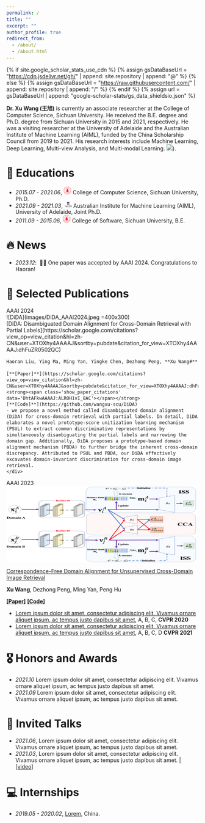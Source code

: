 ```yaml
---
permalink: /
title: ""
excerpt: ""
author_profile: true
redirect_from: 
  - /about/
  - /about.html
---
```


{% if site.google_scholar_stats_use_cdn %}
{% assign gsDataBaseUrl = "https://cdn.jsdelivr.net/gh/" | append: site.repository | append: "@" %}
{% else %}
{% assign gsDataBaseUrl = "https://raw.githubusercontent.com/" | append: site.repository | append: "/" %}
{% endif %}
{% assign url = gsDataBaseUrl | append: "google-scholar-stats/gs_data_shieldsio.json" %}

<span class='anchor' id='about-me'></span>

**Dr. Xu Wang (王旭)** is currently an associate researcher at the College of Computer Science, Sichuan University. He received the B.E. degree and Ph.D. degree from Sichuan University in 2015 and 2021, respectively. He was a visiting researcher at the University of Adelaide and the Australian Institute of Machine Learning (AIML), funded by the China Scholarship Council from 2019 to 2021. His research interests include Machine Learning, Deep Learning, Multi-view Analysis, and Multi-modal Learning. <a href='https://scholar.google.com/citations?user=XTOXhy4AAAAJ'><img src="https://img.shields.io/endpoint?url={{ url | url_encode }}&logo=Google%20Scholar&labelColor=f6f6f6&color=9cf&style=flat&label=citations"></a>).


# 📖 Educations
- *2015.07 - 2021.06*, <a href="https://en.scu.edu.cn/"><img class="png" src="/images/SCU_logo.png" width="20pt"></a> College of Computer Science, Sichuan University, Ph.D.
- *2021.09 - 2021.03*, <a href="https://www.adelaide.edu.au/aiml/"><img class="png" src="/images/UOA_logo.png" width="20pt"></a> Australian Institute for Machine Learning (AIML), University of Adelaide, Joint Ph.D.
- *2011.09 - 2015.06*, <a href="https://en.scu.edu.cn/"><img class="png" src="/images/SCU_logo.png" width="20pt"></a> College of Software, Sichuan University, B.E. 

# 🔥 News
- *2023.12*: &nbsp;🎉🎉 One paper was accepted by AAAI 2024. Congratulations to Haoran! 


# 📝 Selected Publications 

<div class='paper-box'>
  <div class='paper-box-image'>
    <div>
      <div class="badge">AAAI 2024</div>
      ![DiDA](images/DiDA_AAAI2024.jpeg =400x300)
    </div>
  </div>
  <div class='paper-box-text' markdown="1">
    [DiDA: Disambiguated Domain Alignment for Cross-Domain Retrieval with Partial Labels](https://scholar.google.com/citations?view_op=view_citation&hl=zh-CN&user=XTOXhy4AAAAJ&sortby=pubdate&citation_for_view=XTOXhy4AAAAJ:dhFuZR0502QC)
    
    Haoran Liu, Ying Ma, Ming Yan, Yingke Chen, Dezhong Peng, **Xu Wang#** 
    
    [**[Paper]**](https://scholar.google.com/citations?view_op=view_citation&hl=zh-CN&user=XTOXhy4AAAAJ&sortby=pubdate&citation_for_view=XTOXhy4AAAAJ:dhFuZR0502QC) <strong><span class='show_paper_citations' data='DhtAFkwAAAAJ:ALROH1vI_8AC'></span></strong>
    [**[Code]**](https://github.com/wangxu-scu/DiDA)
    - we propose a novel method called disambiguated domain alignment (DiDA) for cross-domain retrieval with partial labels. In detail, DiDA elaborates a novel prototype-score unitization learning mechanism (PSUL) to extract common discriminative representations by simultaneously disambiguating the partial labels and narrowing the domain gap. Additionally, DiDA proposes a prototype-based domain alignment mechanism (PBDA) to further bridge the inherent cross-domain discrepancy. Attributed to PSUL and PBDA, our DiDA effectively excavates domain-invariant discrimination for cross-domain image retrieval.
    </div>
</div>


<div class='paper-box'><div class='paper-box-image'><div><div class="badge">AAAI 2023</div>
  <img src='images/CoDA_AAAI2023.png' alt="CoDA" width = "500px" height = "200px" align=center></div></div>
<div class='paper-box-text' markdown="1">
  
[Correspondence-Free Domain Alignment for Unsupervised Cross-Domain Image
Retrieval](https://arxiv.org/pdf/2302.06081.pdf)

**Xu Wang**, Dezhong Peng, Ming Yan, Peng Hu 

[**[Paper]**](https://arxiv.org/pdf/2302.06081.pdf) <strong><span class='show_paper_citations' data='DhtAFkwAAAAJ:ALROH1vI_8AC'></span></strong>
[**[Code]**](https://github.com/wangxu-scu/CoDA)
</div>
</div>


- [Lorem ipsum dolor sit amet, consectetur adipiscing elit. Vivamus ornare aliquet ipsum, ac tempus justo dapibus sit amet](https://github.com), A, B, C, **CVPR 2020**
- [Lorem ipsum dolor sit amet, consectetur adipiscing elit. Vivamus ornare aliquet ipsum, ac tempus justo dapibus sit amet](https://github.com), A, B, C, D **CVPR 2021**

# 🎖 Honors and Awards
- *2021.10* Lorem ipsum dolor sit amet, consectetur adipiscing elit. Vivamus ornare aliquet ipsum, ac tempus justo dapibus sit amet. 
- *2021.09* Lorem ipsum dolor sit amet, consectetur adipiscing elit. Vivamus ornare aliquet ipsum, ac tempus justo dapibus sit amet. 


# 💬 Invited Talks
- *2021.06*, Lorem ipsum dolor sit amet, consectetur adipiscing elit. Vivamus ornare aliquet ipsum, ac tempus justo dapibus sit amet. 
- *2021.03*, Lorem ipsum dolor sit amet, consectetur adipiscing elit. Vivamus ornare aliquet ipsum, ac tempus justo dapibus sit amet.  \| [\[video\]](https://github.com/)

# 💻 Internships
- *2019.05 - 2020.02*, [Lorem](https://github.com/), China.

